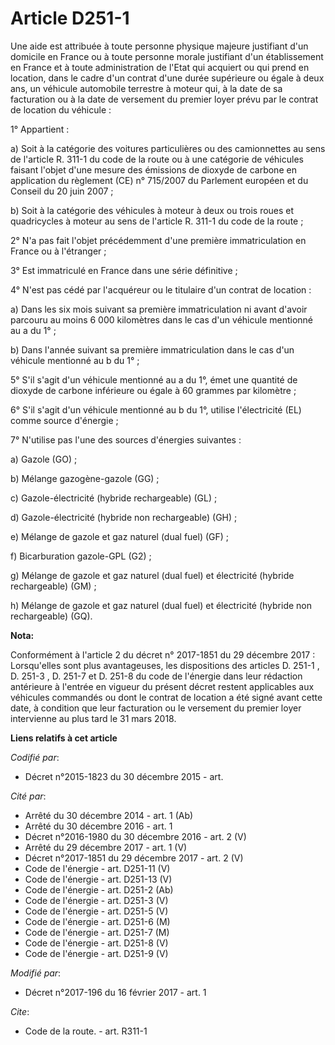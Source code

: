 # Article D251-1

Une aide est attribuée à toute personne physique majeure justifiant d'un domicile en France ou à toute personne morale
justifiant d'un établissement en France et à toute administration de l'Etat qui acquiert ou qui prend en location, dans le
cadre d'un contrat d'une durée supérieure ou égale à deux ans, un véhicule automobile terrestre à moteur qui, à la date de sa
facturation ou à la date de versement du premier loyer prévu par le contrat de location du véhicule : 

1° Appartient : 

a) Soit à la catégorie des voitures particulières ou des camionnettes au sens de l'article R. 311-1 du code de la route ou à
une catégorie de véhicules faisant l'objet d'une mesure des émissions de dioxyde de carbone en application du règlement (CE)
n° 715/2007 du Parlement européen et du Conseil du 20 juin 2007 ; 

b) Soit à la catégorie des véhicules à moteur à deux ou trois roues et quadricycles à moteur au sens de l'article R. 311-1 du
code de la route ; 

2° N'a pas fait l'objet précédemment d'une première immatriculation en France ou à l'étranger ; 

3° Est immatriculé en France dans une série définitive ; 

4° N'est pas cédé par l'acquéreur ou le titulaire d'un contrat de location : 

a) Dans les six mois suivant sa première immatriculation ni avant d'avoir parcouru au moins 6 000 kilomètres dans le cas d'un
véhicule mentionné au a du 1° ; 

b) Dans l'année suivant sa première immatriculation dans le cas d'un véhicule mentionné au b du 1° ; 

5° S'il s'agit d'un véhicule mentionné au a du 1°, émet une quantité de dioxyde de carbone inférieure ou égale à 60 grammes
par kilomètre ; 

6° S'il s'agit d'un véhicule mentionné au b du 1°, utilise l'électricité (EL) comme source d'énergie ; 

7° N'utilise pas l'une des sources d'énergies suivantes : 

a) Gazole (GO) ; 

b) Mélange gazogène-gazole (GG) ; 

c) Gazole-électricité (hybride rechargeable) (GL) ; 

d) Gazole-électricité (hybride non rechargeable) (GH) ; 

e) Mélange de gazole et gaz naturel (dual fuel) (GF) ; 

f) Bicarburation gazole-GPL (G2) ; 

g) Mélange de gazole et gaz naturel (dual fuel) et électricité (hybride rechargeable) (GM) ; 

h) Mélange de gazole et gaz naturel (dual fuel) et électricité (hybride non rechargeable) (GQ).

**Nota:**

Conformément à l'article 2 du décret n° 2017-1851 du 29 décembre 2017 : Lorsqu'elles sont plus avantageuses, les dispositions
des articles D. 251-1 , D. 251-3 , D. 251-7 et D. 251-8 du code de l'énergie dans leur rédaction antérieure à l'entrée en
vigueur du présent décret restent applicables aux véhicules commandés ou dont le contrat de location a été signé avant cette
date, à condition que leur facturation ou le versement du premier loyer intervienne au plus tard le 31 mars 2018.

**Liens relatifs à cet article**

_Codifié par_:

  - Décret n°2015-1823 du 30 décembre 2015 - art.

_Cité par_:

  - Arrêté du 30 décembre 2014 - art. 1 (Ab)
  - Arrêté du 30 décembre 2016 - art. 1
  - Décret n°2016-1980 du 30 décembre 2016 - art. 2 (V)
  - Arrêté du 29 décembre 2017 - art. 1 (V)
  - Décret n°2017-1851 du 29 décembre 2017 - art. 2 (V)
  - Code de l'énergie - art. D251-11 (V)
  - Code de l'énergie - art. D251-13 (V)
  - Code de l'énergie - art. D251-2 (Ab)
  - Code de l'énergie - art. D251-3 (V)
  - Code de l'énergie - art. D251-5 (V)
  - Code de l'énergie - art. D251-6 (M)
  - Code de l'énergie - art. D251-7 (M)
  - Code de l'énergie - art. D251-8 (V)
  - Code de l'énergie - art. D251-9 (V)

_Modifié par_:

  - Décret n°2017-196 du 16 février 2017 - art. 1

_Cite_:

  - Code de la route. - art. R311-1
